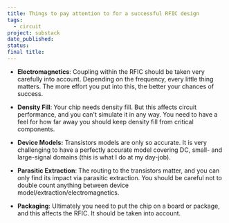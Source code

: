 ```yaml
---
title: Things to pay attention to for a successful RFIC design
tags:
  - circuit
project: substack
date_published: 
status: 
final title:
---
```

- **Electromagnetics**: Coupling within the RFIC should be taken very carefully into account. Depending on the frequency, every little thing matters. The more effort you put into this, the better your chances of success.  
    
- **Density Fill**: Your chip needs density fill. But this affects circuit performance, and you can't simulate it in any way. You need to have a feel for how far away you should keep density fill from critical components.  
    
- **Device Models:** Transistors models are only so accurate. It is very challenging to have a perfectly accurate model covering DC, small- and large-signal domains (this is what I do at my day-job).  
    
- **Parasitic Extraction**: The routing to the transistors matter, and you can only find its impact via parasitic extraction. You should be careful not to double count anything between device model/extraction/electromagnetics.  
    
- **Packaging**: Ultimately you need to put the chip on a board or package, and this affects the RFIC. It should be taken into account.